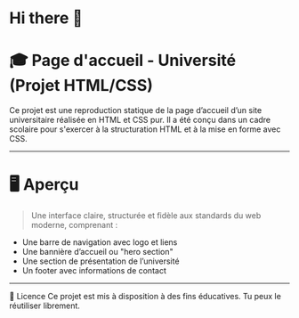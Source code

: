 # Hi there 👋

# 🎓 Page d'accueil - Université (Projet HTML/CSS)

Ce projet est une reproduction statique de la page d’accueil d’un site universitaire réalisée en HTML et CSS pur. 
Il a été conçu dans un cadre scolaire pour s'exercer à la structuration HTML et à la mise en forme avec CSS.

---

# 🖥️ Aperçu

> Une interface claire, structurée et fidèle aux standards du web moderne, comprenant :

- Une barre de navigation avec logo et liens
- Une bannière d’accueil ou "hero section"
- Une section de présentation de l’université
- Un footer avec informations de contact

---

📄 Licence
Ce projet est mis à disposition à des fins éducatives. Tu peux le réutiliser librement.

